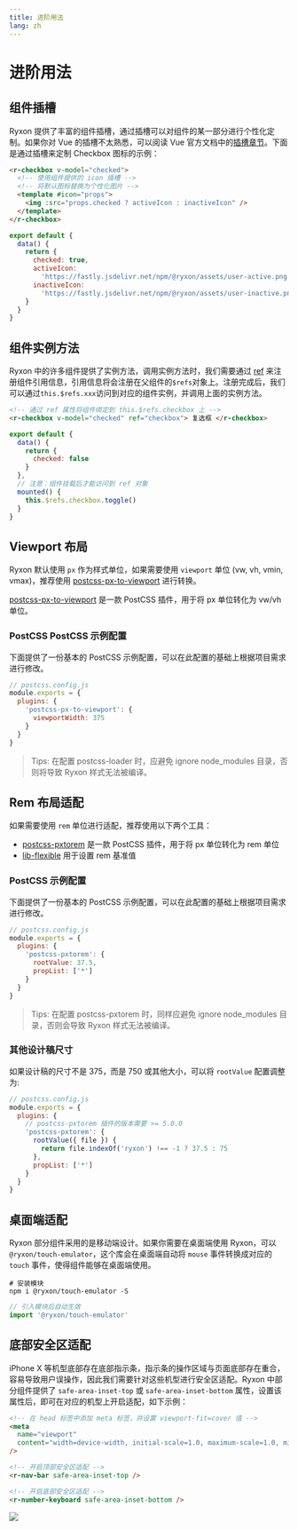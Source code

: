 ```yaml
---
title: 进阶用法
lang: zh
---
```


# 进阶用法

## 组件插槽

Ryxon 提供了丰富的组件插槽，通过插槽可以对组件的某一部分进行个性化定制。如果你对 Vue 的插槽不太熟悉，可以阅读 Vue 官方文档中的[插槽章节](https://cn.vuejs.org/guide/components/slots.html)。下面是通过插槽来定制 Checkbox 图标的示例：

```html
<r-checkbox v-model="checked">
  <!-- 使用组件提供的 icon 插槽 -->
  <!-- 将默认图标替换为个性化图片 -->
  <template #icon="props">
    <img :src="props.checked ? activeIcon : inactiveIcon" />
  </template>
</r-checkbox>
```

```js
export default {
  data() {
    return {
      checked: true,
      activeIcon:
        'https://fastly.jsdelivr.net/npm/@ryxon/assets/user-active.png',
      inactiveIcon:
        'https://fastly.jsdelivr.net/npm/@ryxon/assets/user-inactive.png'
    }
  }
}
```

## 组件实例方法

Ryxon 中的许多组件提供了实例方法，调用实例方法时，我们需要通过 [ref](https://vuejs.org/guide/essentials/template-refs.html) 来注册组件引用信息，引用信息将会注册在父组件的`$refs`对象上。注册完成后，我们可以通过`this.$refs.xxx`访问到对应的组件实例，并调用上面的实例方法。

```html
<!-- 通过 ref 属性将组件绑定到 this.$refs.checkbox 上 -->
<r-checkbox v-model="checked" ref="checkbox"> 复选框 </r-checkbox>
```

```js
export default {
  data() {
    return {
      checked: false
    }
  },
  // 注意：组件挂载后才能访问到 ref 对象
  mounted() {
    this.$refs.checkbox.toggle()
  }
}
```

## Viewport 布局

Ryxon 默认使用 `px` 作为样式单位，如果需要使用 `viewport` 单位 (vw, vh, vmin, vmax)，推荐使用 [postcss-px-to-viewport](https://github.com/evrone/postcss-px-to-viewport) 进行转换。

[postcss-px-to-viewport](https://github.com/evrone/postcss-px-to-viewport) 是一款 PostCSS 插件，用于将 px 单位转化为 vw/vh 单位。

### PostCSS PostCSS 示例配置

下面提供了一份基本的 PostCSS 示例配置，可以在此配置的基础上根据项目需求进行修改。

```js
// postcss.config.js
module.exports = {
  plugins: {
    'postcss-px-to-viewport': {
      viewportWidth: 375
    }
  }
}
```

> Tips: 在配置 postcss-loader 时，应避免 ignore node_modules 目录，否则将导致 Ryxon 样式无法被编译。

## Rem 布局适配

如果需要使用 `rem` 单位进行适配，推荐使用以下两个工具：

- [postcss-pxtorem](https://github.com/cuth/postcss-pxtorem) 是一款 PostCSS 插件，用于将 px 单位转化为 rem 单位
- [lib-flexible](https://github.com/amfe/lib-flexible) 用于设置 rem 基准值

### PostCSS 示例配置

下面提供了一份基本的 PostCSS 示例配置，可以在此配置的基础上根据项目需求进行修改。

```js
// postcss.config.js
module.exports = {
  plugins: {
    'postcss-pxtorem': {
      rootValue: 37.5,
      propList: ['*']
    }
  }
}
```

> Tips: 在配置 postcss-pxtorem 时，同样应避免 ignore node_modules 目录，否则会导致 Ryxon 样式无法被编译。

### 其他设计稿尺寸

如果设计稿的尺寸不是 375，而是 750 或其他大小，可以将 `rootValue` 配置调整为:

```js
// postcss.config.js
module.exports = {
  plugins: {
    // postcss-pxtorem 插件的版本需要 >= 5.0.0
    'postcss-pxtorem': {
      rootValue({ file }) {
        return file.indexOf('ryxon') !== -1 ? 37.5 : 75
      },
      propList: ['*']
    }
  }
}
```

## 桌面端适配

Ryxon 部分组件采用的是移动端设计。如果你需要在桌面端使用 Ryxon，可以 `@ryxon/touch-emulator`，这个库会在桌面端自动将 `mouse` 事件转换成对应的 `touch` 事件，使得组件能够在桌面端使用。

```shell
# 安装模块
npm i @ryxon/touch-emulator -S

```

```js
// 引入模块后自动生效
import '@ryxon/touch-emulator'
```

## 底部安全区适配

iPhone X 等机型底部存在底部指示条，指示条的操作区域与页面底部存在重合，容易导致用户误操作，因此我们需要针对这些机型进行安全区适配。Ryxon 中部分组件提供了 `safe-area-inset-top` 或 `safe-area-inset-bottom` 属性，设置该属性后，即可在对应的机型上开启适配，如下示例：

```html
<!-- 在 head 标签中添加 meta 标签，并设置 viewport-fit=cover 值 -->
<meta
  name="viewport"
  content="width=device-width, initial-scale=1.0, maximum-scale=1.0, minimum-scale=1.0, viewport-fit=cover"
/>

<!-- 开启顶部安全区适配 -->
<r-nav-bar safe-area-inset-top />

<!-- 开启底部安全区适配 -->
<r-number-keyboard safe-area-inset-bottom />
```

<img src="https://fastly.jsdelivr.net/npm/@ryxon/assets/safearea.png">
